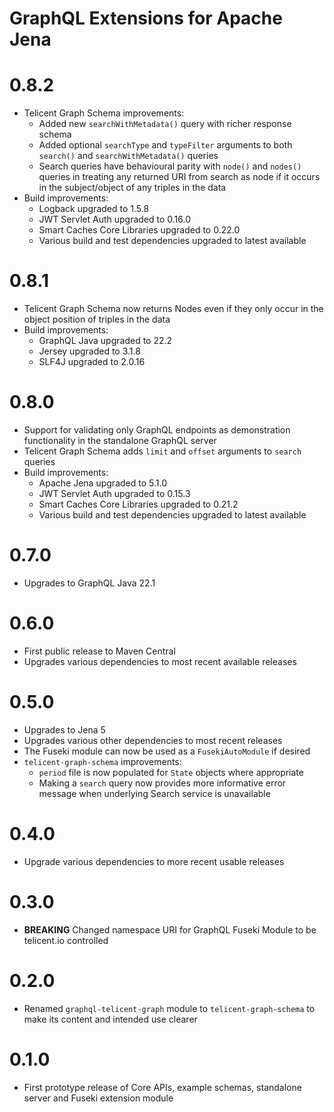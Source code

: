 # GraphQL Extensions for Apache Jena

# 0.8.2

- Telicent Graph Schema improvements:
    - Added new `searchWithMetadata()` query with richer response schema
    - Added optional `searchType` and `typeFilter` arguments to both `search()` and `searchWithMetadata()` queries
    - Search queries have behavioural parity with `node()` and `nodes()` queries in treating any returned URI from
      search as node if it occurs in the subject/object of any triples in the data
- Build improvements:
    - Logback upgraded to 1.5.8
    - JWT Servlet Auth upgraded to 0.16.0
    - Smart Caches Core Libraries upgraded to 0.22.0
    - Various build and test dependencies upgraded to latest available

# 0.8.1

- Telicent Graph Schema now returns Nodes even if they only occur in the object position of triples in the data
- Build improvements:
    - GraphQL Java upgraded to 22.2
    - Jersey upgraded to 3.1.8
    - SLF4J upgraded to 2.0.16


# 0.8.0

- Support for validating only GraphQL endpoints as demonstration functionality in the standalone GraphQL server
- Telicent Graph Schema adds `limit` and `offset` arguments to `search` queries
- Build improvements:
    - Apache Jena upgraded to 5.1.0
    - JWT Servlet Auth upgraded to 0.15.3
    - Smart Caches Core Libraries upgraded to 0.21.2
    - Various build and test dependencies upgraded to latest available

# 0.7.0

- Upgrades to GraphQL Java 22.1

# 0.6.0

- First public release to Maven Central
- Upgrades various dependencies to most recent available releases

# 0.5.0

- Upgrades to Jena 5
- Upgrades various other dependencies to most recent releases
- The Fuseki module can now be used as a `FusekiAutoModule` if desired
- `telicent-graph-schema` improvements:
    - `period` file is now populated for `State` objects where appropriate
    - Making a `search` query now provides more informative error message when underlying Search service is unavailable

# 0.4.0

- Upgrade various dependencies to more recent usable releases

# 0.3.0

- **BREAKING** Changed namespace URI for GraphQL Fuseki Module to be telicent.io controlled

# 0.2.0

- Renamed `graphql-telicent-graph` module to `telicent-graph-schema` to make its content and intended use clearer

# 0.1.0

- First prototype release of Core APIs, example schemas, standalone server and Fuseki extension module
